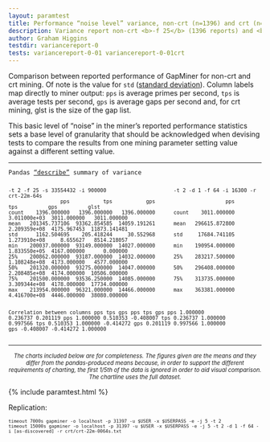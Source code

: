 ```yaml
---
layout: paramtest 
title: Performance “noise level” variance, non-crt (n=1396) and crt (n=3011)
description: Variance report non-crt <b>-f 25</b> (1396 reports) and <b>-f 64 crt-22m-64s</b> (3011 reports)
author: Graham Higgins
testdir: variancereport-0
tests: variancereport-0-01 variancereport-0-01crt 
---
```


<div class="ui raised padded container segment">
  <p>Comparison between reported performance of GapMiner for non-crt and crt mining. Of note is the value for <code>std</code> (<a href="https://pandas.pydata.org/pandas-docs/stable/reference/api/pandas.DataFrame.std.html#pandas.DataFrame.std" target="_blank">standard deviation</a>). Column labels map directly to miner output: <code>pps</code> is average primes per second, <code>tps</code> is average tests per second, <code>gps</code> is average gaps per second and, for crt mining, glst is the size of the gap list.</p>
  <a href="pandasvariancetest"></a>
  <p>This basic level of “noise” in the miner’s reported performance statistics sets a base level of granularity that should be acknowledged when devising tests to compare the results from one mining parameter setting value against a different setting value.</p>
  <a href="pandasvariancetest"></a>
  <div style="font-family: monospace; font-size:85%">
    <hr>
    <p>Pandas <a href="https://pandas.pydata.org/pandas-docs/stable/reference/api/pandas.DataFrame.describe.html" target="_blank">“describe”</a> summary of variance</p>
    <pre><code class="nohighlight">
-t 2 -f 25 -s 33554432 -i 900000                      -t 2 -d 1 -f 64 -i 16300 -r crt-22m-64s
                 pps           tps           gps                       pps           tps          gps          glst
count    1396.000000   1396.000000   1396.000000      count    3011.000000  3.011000e+03  3011.000000   3011.000000
mean   201345.737106  93362.854585  14059.191261      mean   296615.872800  2.209359e+08  4175.967453  11873.141481
std      1162.504695    205.418244     30.552968      std     17684.741105  1.273910e+08     8.655627   8514.218057
min    200037.000000  93149.000000  14027.000000      min    190954.000000  1.833550e+05  4167.000000      0.000000
25%    200862.000000  93187.000000  14032.000000      25%    283217.500000  1.108248e+08  4173.000000   4577.000000
50%    201320.000000  93275.000000  14047.000000      50%    296408.000000  2.208485e+08  4174.000000  10506.000000
75%    201500.000000  93536.250000  14085.000000      75%    313735.000000  3.309344e+08  4178.000000  17734.000000
max    213954.000000  96321.000000  14466.000000      max    363381.000000  4.416700e+08  4446.000000  38080.000000

Correlation between columns
                  pps       tps       gps                                pps       tps       gps
        pps  1.000000  0.236737  0.201119                     pps   1.000000  0.510353 -0.408007
        tps  0.236737  1.000000  0.997566                     tps   0.510353  1.000000 -0.414272
        gps  0.201119  0.997566  1.000000                     gps  -0.408007 -0.414272  1.000000</code></pre>
  </div>
  <hr>
  <p style="font-size: 80%; text-align:center"><em>The charts included below are for completeness. The figures given are the means and they differ from the pandas-produced means because, in order to support the different requirements of charting, the first 1/5th of the data is ignored in order to aid visual comparison. The chartline uses the full dataset.</em></p>
</div>


{% include paramtest.html %}

<div class="ui raised padded container segment">
  <p>Replication: 
  <pre style="font-size:75%"><code class="bash">timeout 7000s gapminer -o localhost -p 31397 -u $USER -x $USERPASS -e -j 5 -t 2
timeout 15000s gapminer -o localhost -p 31397 -u $USER -x $USERPASS -e -j 5 -t 2 -d 1 -f 64 -i [as-discovered] -r crt/crt-22m-0064s.txt</code></pre>
</p>
</div>
